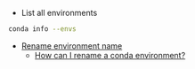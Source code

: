 * List all environments
```bash
conda info --envs
```

* [Rename environment name](../scripts/conda_environment_rename.sh)
    * [How can I rename a conda environment?](https://stackoverflow.com/questions/42231764/how-can-i-rename-a-conda-environment)